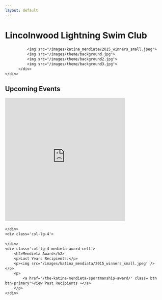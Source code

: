 ```yaml
---
layout: default
---
```


<div class='jumbotron'>
    <h1>Lincolnwood Lightning Swim Club</h1>
</div>

<div class='row'>
    <div class='col-lg-12 carousel-wrap'>
          <div class="slick-carousel">

              <img src="/images/katina_mendiata/2015_winners_small.jpeg">
              <img src="/images/theme/background.jpg">
              <img src="/images/theme/background2.jpg">
              <img src="/images/theme/background3.jpg">
          </div>
    </div>
</div>

<div class='row'>
    <div class='col-lg-4'>
        <h2>Upcoming Events</h2>
        <iframe src="https://calendar.google.com/calendar/embed?showTitle=0&amp;showNav=0&amp;showDate=0&amp;showPrint=0&amp;showTabs=0&amp;showCalendars=0&amp;showTz=0&amp;mode=AGENDA&amp;height=400&amp;wkst=1&amp;bgcolor=%23FFFFFF&amp;src=r44o6u4ceeoeji3e26n2pdm0do%40group.calendar.google.com&amp;color=%232F6309&amp;ctz=America%2FMexico_City"
                class='google-calendar'
                style="border-width:0"
                width="390"
                height="400"
                frameborder="0"
                scrolling="no"></iframe>

    </div>
    <div class='col-lg-4'>

    </div>
    <div class='col-lg-4 medieta-award-cell'>
        <h2>Mendieta Award</h2>
        <p>Last Years Recipients:</p>
        <p><img src='/images/katina_mendiata/2015_winners_small.jpeg' /></p>
        <p>
            <a href='/the-katina-mendieta-sportmanship-award/' class='btn btn-primary'>View Past Recipients »</a>
        </p>
    </div>
</div>
<div class='row'>

</div>



<!--
<div class="home">

  <h1 class="page-heading">Posts</h1>

  <ul class="post-list">
    {% for post in site.posts %}
      <li>
        <span class="post-meta">{{ post.date | date: "%b %-d, %Y" }}</span>

        <h2>
          <a class="post-link" href="{{ post.url | prepend: site.baseurl }}">{{ post.title }}</a>
        </h2>
      </li>
    {% endfor %}
  </ul>

</div>
-->
